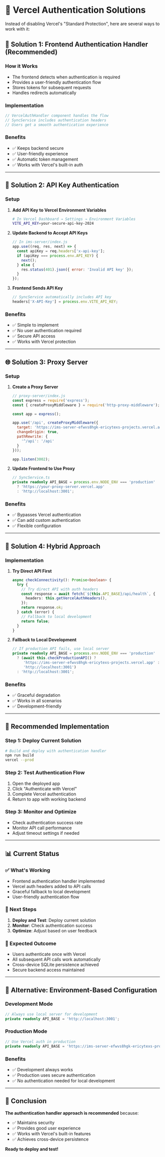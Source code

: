 # 🔐 Vercel Authentication Solutions

Instead of disabling Vercel's "Standard Protection", here are several ways to work with it:

## 🎯 **Solution 1: Frontend Authentication Handler (Recommended)**

### **How it Works**
- The frontend detects when authentication is required
- Provides a user-friendly authentication flow
- Stores tokens for subsequent requests
- Handles redirects automatically

### **Implementation**
```typescript
// VercelAuthHandler component handles the flow
// SyncService includes authentication headers
// Users get a smooth authentication experience
```

### **Benefits**
- ✅ Keeps backend secure
- ✅ User-friendly experience
- ✅ Automatic token management
- ✅ Works with Vercel's built-in auth

---

## 🔑 **Solution 2: API Key Authentication**

### **Setup**
1. **Add API Key to Vercel Environment Variables**
   ```bash
   # In Vercel Dashboard → Settings → Environment Variables
   VITE_API_KEY=your-secure-api-key-2024
   ```

2. **Update Backend to Accept API Keys**
   ```javascript
   // In ims-server/index.js
   app.use((req, res, next) => {
     const apiKey = req.headers['x-api-key'];
     if (apiKey === process.env.API_KEY) {
       next();
     } else {
       res.status(401).json({ error: 'Invalid API key' });
     }
   });
   ```

3. **Frontend Sends API Key**
   ```typescript
   // SyncService automatically includes API key
   headers['X-API-Key'] = process.env.VITE_API_KEY;
   ```

### **Benefits**
- ✅ Simple to implement
- ✅ No user authentication required
- ✅ Secure API access
- ✅ Works with Vercel protection

---

## 🌐 **Solution 3: Proxy Server**

### **Setup**
1. **Create a Proxy Server**
   ```javascript
   // proxy-server/index.js
   const express = require('express');
   const { createProxyMiddleware } = require('http-proxy-middleware');
   
   const app = express();
   
   app.use('/api', createProxyMiddleware({
     target: 'https://ims-server-efwvs8hgk-ericytexs-projects.vercel.app',
     changeOrigin: true,
     pathRewrite: {
       '^/api': '/api'
     }
   }));
   
   app.listen(3002);
   ```

2. **Update Frontend to Use Proxy**
   ```typescript
   // SyncService.ts
   private readonly API_BASE = process.env.NODE_ENV === 'production' 
     ? 'https://your-proxy-server.vercel.app' 
     : 'http://localhost:3001';
   ```

### **Benefits**
- ✅ Bypasses Vercel authentication
- ✅ Can add custom authentication
- ✅ Flexible configuration

---

## 🔄 **Solution 4: Hybrid Approach**

### **Implementation**
1. **Try Direct API First**
   ```typescript
   async checkConnectivity(): Promise<boolean> {
     try {
       // Try direct API with auth headers
       const response = await fetch(`${this.API_BASE}/api/health`, {
         headers: this.getVercelAuthHeaders(),
       });
       return response.ok;
     } catch (error) {
       // Fallback to local development
       return false;
     }
   }
   ```

2. **Fallback to Local Development**
   ```typescript
   // If production API fails, use local server
   private readonly API_BASE = process.env.NODE_ENV === 'production' 
     ? (await this.checkProductionAPI() ? 
        'https://ims-server-efwvs8hgk-ericytexs-projects.vercel.app' : 
        'http://localhost:3001')
     : 'http://localhost:3001';
   ```

### **Benefits**
- ✅ Graceful degradation
- ✅ Works in all scenarios
- ✅ Development-friendly

---

## 🚀 **Recommended Implementation**

### **Step 1: Deploy Current Solution**
```bash
# Build and deploy with authentication handler
npm run build
vercel --prod
```

### **Step 2: Test Authentication Flow**
1. Open the deployed app
2. Click "Authenticate with Vercel"
3. Complete Vercel authentication
4. Return to app with working backend

### **Step 3: Monitor and Optimize**
- Check authentication success rate
- Monitor API call performance
- Adjust timeout settings if needed

---

## 📊 **Current Status**

### **✅ What's Working**
- Frontend authentication handler implemented
- Vercel auth headers added to API calls
- Graceful fallback to local development
- User-friendly authentication flow

### **🔄 Next Steps**
1. **Deploy and Test**: Deploy current solution
2. **Monitor**: Check authentication success
3. **Optimize**: Adjust based on user feedback

### **🎯 Expected Outcome**
- Users authenticate once with Vercel
- All subsequent API calls work automatically
- Cross-device SQLite persistence achieved
- Secure backend access maintained

---

## 🔧 **Alternative: Environment-Based Configuration**

### **Development Mode**
```typescript
// Always use local server for development
private readonly API_BASE = 'http://localhost:3001';
```

### **Production Mode**
```typescript
// Use Vercel auth in production
private readonly API_BASE = 'https://ims-server-efwvs8hgk-ericytexs-projects.vercel.app';
```

### **Benefits**
- ✅ Development always works
- ✅ Production uses secure authentication
- ✅ No authentication needed for local development

---

## 🎉 **Conclusion**

**The authentication handler approach is recommended** because:
- ✅ Maintains security
- ✅ Provides good user experience
- ✅ Works with Vercel's built-in features
- ✅ Achieves cross-device persistence

**Ready to deploy and test!** 